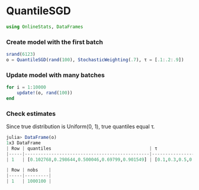 
# QuantileSGD


````julia
using OnlineStats, DataFrames
````





### Create model with the first batch
````julia
srand(6123)
o = QuantileSGD(rand(100), StochasticWeighting(.7), τ = [.1:.2:.9])
````





### Update model with many batches
````julia
for i = 1:10000
    update!(o, rand(100))
end
````





### Check estimates
Since true distribution is Uniform(0, 1), true quantiles equal τ.

````julia
julia> DataFrame(o)
1x3 DataFrame
| Row | quantiles                                     | τ                     |
|-----|-----------------------------------------------|-----------------------|
| 1   | [0.102768,0.298644,0.500046,0.69799,0.901549] | [0.1,0.3,0.5,0.7,0.9] |

| Row | nobs    |
|-----|---------|
| 1   | 1000100 |

````




